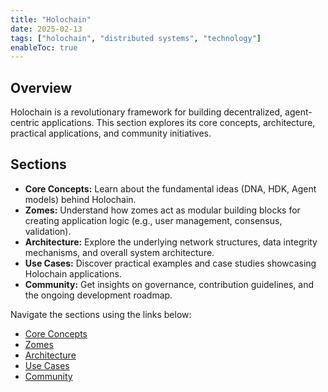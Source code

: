 ```yaml
---
title: "Holochain"
date: 2025-02-13
tags: ["holochain", "distributed systems", "technology"]
enableToc: true
---
```


## Overview

Holochain is a revolutionary framework for building decentralized, agent-centric applications. This section explores its core concepts, architecture, practical applications, and community initiatives.

## Sections

- **Core Concepts:** Learn about the fundamental ideas (DNA, HDK, Agent models) behind Holochain.
- **Zomes:** Understand how zomes act as modular building blocks for creating application logic (e.g., user management, consensus, validation).
- **Architecture:** Explore the underlying network structures, data integrity mechanisms, and overall system architecture.
- **Use Cases:** Discover practical examples and case studies showcasing Holochain applications.
- **Community:** Get insights on governance, contribution guidelines, and the ongoing development roadmap.

Navigate the sections using the links below:

- [Core Concepts](./core-concepts/)
- [Zomes](./zomes/)
- [Architecture](./architecture/)
- [Use Cases](./use-cases/)
- [Community](./community/)
